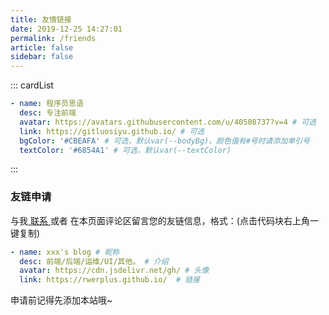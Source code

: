 ```yaml
---
title: 友情链接
date: 2019-12-25 14:27:01
permalink: /friends
article: false
sidebar: false
---
```


<!--
普通卡片列表容器，可用于友情链接、项目推荐、古诗词展示等。
cardList 后面可跟随一个数字表示每行最多显示多少个，选值范围1~4，默认3。在小屏时会根据屏幕宽度减少每行显示数量。
-->
::: cardList
```yaml
- name: 程序员思语
  desc: 专注前端
  avatar: https://avatars.githubusercontent.com/u/40508737?v=4 # 可选
  link: https://gitluosiyu.github.io/ # 可选
  bgColor: '#CBEAFA' # 可选，默认var(--bodyBg)。颜色值有#号时请添加单引号
  textColor: '#6854A1' # 可选，默认var(--textColor)
```
:::


### 友链申请

与我[ 联系 ](/about/#联系)或者 在本页面评论区留言您的友链信息，格式：(点击代码块右上角一键复制)


```yaml
- name: xxx's blog # 昵称
  desc: 前端/后端/运维/UI/其他。 # 介绍
  avatar: https://cdn.jsdelivr.net/gh/ # 头像
  link: https://rwerplus.github.io/  # 链接
```

申请前记得先添加本站哦~
